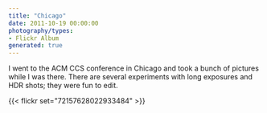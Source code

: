```yaml
---
title: "Chicago"
date: 2011-10-19 00:00:00
photography/types:
- Flickr Album
generated: true
---
```

I went to the ACM CCS conference in Chicago and took a bunch of pictures while I was there. There are several experiments with long exposures and HDR shots; they were fun to edit.

{{< flickr set="72157628022933484" >}}
